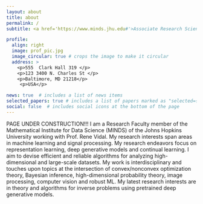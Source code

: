 ```yaml
---
layout: about
title: about
permalink: /
subtitle: <a href='https://www.minds.jhu.edu#'>Associate Research Scientist @ MINDS, Johns Hopkins University</a>. 

profile:
  align: right
  image: prof_pic.jpg
  image_circular: true # crops the image to make it circular
  address: >
    <p>555  Clark Hall 319 </p>
    <p>123 3400 N. Charles St </p>
    <p>Baltimore, MD 21218</p>
     <p>USA</p>

news: true  # includes a list of news items
selected_papers: true # includes a list of papers marked as "selected={true}"
social: false  # includes social icons at the bottom of the page
---
```

PAGE UNDER CONSTRUCTION!!! I am a Research Faculty member of the Mathematical Institute for Data Science (MINDS) of the Johns Hopkins University working with Prof. Rene Vidal. 
My research interests span areas in machine learning and signal processing. My research endeavors focus on representation learning, deep generative models and continual learning. I aim to devise efficient and reliable algorithms for analyzing high-dimensional and large-scale datasets. My work is interdisciplinary and touches upon topics at the intersection of convex/nonconvex optimization theory, Bayesian inference, high-dimensional probability theory, image processing, computer vision and robust ML. My latest research interests are in theory and algorithms for inverse problems using pretrained deep generative models.


